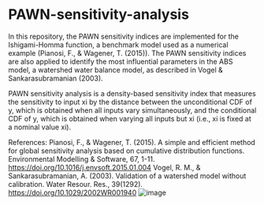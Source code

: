 # PAWN-sensitivity-analysis
In this repository, the PAWN sensitivity indices are implemented for the Ishigami-Homma function, a benchmark model used as a numerical example (Pianosi, F., & Wagener, T. (2015)). The PAWN sensitivity indices are also applied to identify the most influential parameters in the ABS model, a watershed water balance model, as described in Vogel & Sankarasubramanian (2003).

PAWN sensitivity analysis is a density-based sensitivity index that measures the sensitivity to input xi by the distance between the unconditional CDF of y, which is obtained when all inputs vary simultaneously, and the conditional CDF of y, which is obtained when varying all inputs but xi (i.e., xi is fixed at a nominal value xi).

References:
Pianosi, F., & Wagener, T. (2015). A simple and efficient method for global sensitivity analysis based on cumulative distribution functions. Environmental Modelling & Software, 67, 1-11. https://doi.org/10.1016/j.envsoft.2015.01.004
Vogel, R. M., & Sankarasubramanian, A. (2003). Validation of a watershed model without calibration. Water Resour. Res., 39(1292). https://doi.org/10.1029/2002WR001940
![image](https://github.com/user-attachments/assets/84a0de4b-323a-4ce2-9408-5b6709015db5)

